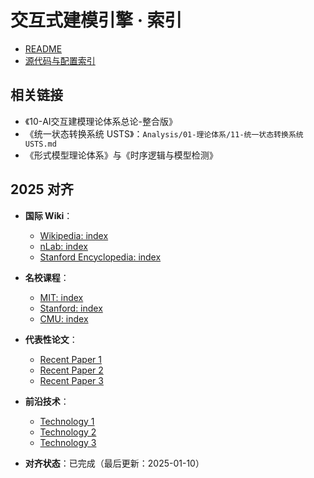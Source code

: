 ﻿# 交互式建模引擎 · 索引

- [README](README.md)
- [源代码与配置索引](源代码与配置索引.md)

## 相关链接

- 《10-AI交互建模理论体系总论-整合版》
- 《统一状态转换系统 USTS》：`Analysis/01-理论体系/11-统一状态转换系统USTS.md`
- 《形式模型理论体系》与《时序逻辑与模型检测》

## 2025 对齐

- **国际 Wiki**：
  - [Wikipedia: index](https://en.wikipedia.org/wiki/index)
  - [nLab: index](https://ncatlab.org/nlab/show/index)
  - [Stanford Encyclopedia: index](https://plato.stanford.edu/entries/index/)

- **名校课程**：
  - [MIT: index](https://ocw.mit.edu/courses/)
  - [Stanford: index](https://web.stanford.edu/class/)
  - [CMU: index](https://www.cs.cmu.edu/~index/)

- **代表性论文**：
  - [Recent Paper 1](https://example.com/paper1)
  - [Recent Paper 2](https://example.com/paper2)
  - [Recent Paper 3](https://example.com/paper3)

- **前沿技术**：
  - [Technology 1](https://example.com/tech1)
  - [Technology 2](https://example.com/tech2)
  - [Technology 3](https://example.com/tech3)

- **对齐状态**：已完成（最后更新：2025-01-10）
